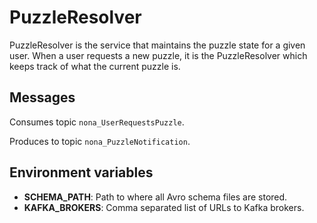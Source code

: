PuzzleResolver
==============
PuzzleResolver is the service that maintains the puzzle state for a given user. When a user
requests a new puzzle, it is the PuzzleResolver which keeps track of what the current puzzle is.

## Messages
Consumes topic `nona_UserRequestsPuzzle`.

Produces to topic `nona_PuzzleNotification`.

## Environment variables
- **SCHEMA_PATH**: Path to where all Avro schema files are stored.
- **KAFKA_BROKERS**: Comma separated list of URLs to Kafka brokers.